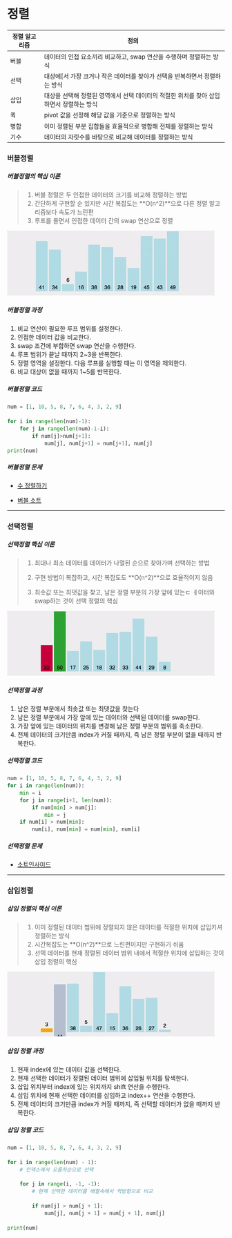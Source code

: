 # 정렬

| 정렬 알고리즘 | 정의                                                         |
| ------------- | ------------------------------------------------------------ |
| 버블          | 데이터의 인접 요소끼리 비교하고, swap 연산을 수행하며 정렬하는 방식 |
| 선택          | 대상에[서 가장 크거나 작은 데이터를 찾아가 선택을 반복하면서 정렬하는 방식 |
| 삽입          | 대상을 선택해 정렬된 영역에서 선택 데이터의 적절한 위치를 찾아 삽입하면서 정렬하는 방식 |
| 퀵            | pivot 값을 선정해 해당 값을 기준으로 정렬하는 방식           |
| 병합          | 이미 정렬된 부분 집합들을 효율적으로 병합해 전체를 정렬하는 방식 |
| 기수          | 데이터의 자릿수를 바탕으로 비교해 데이터를 정렬하는 방식     |



### 버블정렬

##### 버블정렬의 핵심 이론

> 1. 버블 정렬은 두 인접한 데이터의 크기를 비교해 정렬하는 방법
> 2. 간단하게 구현할 순 있지만 시간 복잡도는 **O(n^2)**으로 다른 정렬 알고리즘보다 속도가 느린편
> 3. 루프를 돌면서 인접한 데이터 간의 swap 연산으로 정렬



![bubble-sort-001](정렬.assets/bubble-sort-001.gif)



##### 버블정렬 과정

1.  비교 연산이 필요한 루프 범위를 설정한다.
2. 인접한 데이터 값을 비교한다.
3. swap 조건에 부합하면 swap 연산을 수행한다.
4. 루프 범위가 끝날 때까지 2~3을 반복한다.
5. 정렬 영역을 설정한다. 다음 루프를 실행할 때는 이 영역을 제외한다.
6. 비교 대상이 없을 때까지 1~5를 반복한다.



##### 버블정렬 코드

```python
num = [1, 10, 5, 8, 7, 6, 4, 3, 2, 9]

for i in range(len(num)-1):
    for j in range(len(num)-1-i):
        if num[j]>num[j+1]:
            num[j], num[j+1] = num[j+1], num[j]
print(num)
```



##### 버블정렬 문제

- [수 정렬하기](https://www.acmicpc.net/problem/2750)

- [버블 소트](https://www.acmicpc.net/problem/1377)



---

### 선택정렬

##### 선택정렬 핵심 이론

>1. 최대나 최소 데이터를 데이터가 나열된 순으로 찾아가며 선택하는 방법
>
>2. 구현 방법이 복잡하고, 시간 복잡도도 **O(n^2)**으로 효율적이지 않음
>3. 최솟값 또는 최댓값을 찾고, 남은 정렬 부분의 가장 앞에 있는ㄷ ㅔ이터와  swap하는 것이 선택 정렬의 핵심



![selection-sort-001](정렬.assets/selection-sort-001-16715161660102.gif)



##### 선택정렬 과정

1. 남은 정렬 부분에서 최솟값 또는 최댓값을 찾는다
2. 남은 정렬 부분에서 가장 앞에 있는 데이터와 선택된 데이터를 swap한다.
3. 가장 앞에 있는 데이터의 위치를 변경해 남은 정렬 부분의 범위를 축소한다.
4. 전체 데이터의 크기만큼 index가 커질 때까지, 즉 남은 정렬 부분이 없을 때까지 반복한다.



##### 선택정렬 코드

```python
num = [1, 10, 5, 8, 7, 6, 4, 3, 2, 9]
for i in range(len(num)):
    min = i
    for j in range(i+1, len(num)):
        if num[min] > num[j]:
            min = j
	if num[i] > num[min]:
        num[i], num[min] = num[min], num[i]
```



##### 선택정렬 문제

- [소트인사이드](https://www.acmicpc.net/problem/1427)



---

### 삽입정렬

##### 삽입 정렬의 핵심 이론

> 1. 이미 정렬된 데이터 범위에 정렬되지 않은 데이터를 적절한 위치에 삽입키셔 정렬하는 방식
> 2. 시간복잡도는 **O(n^2)**으로 느린편이지만 구현하기 쉬움
> 3. 선택 데이터를 현재 정렬된 데이터 범위 내에서 적절한 위치에 삽입하는 것이 삽입 정렬의 핵심



![insertion-sort-001](정렬.assets/insertion-sort-001.gif)



##### 삽입 정렬 과정

1. 현재 index에 있는 데이터 값을 선택한다.
2. 현재 선택한 데이터가 정렬된 데이터 범위에 삽입될 위치를 탐색한다.
3. 삽입 위치부터 index에 있는 위치까지 shift 연산을 수행한다.
4. 삽입 위치에 현재 선택한 데이터를 삽입하고 index++ 연산을 수행한다.
5. 전체 데이터의 크기만큼 index가 커질 때까지, 즉 선택할 데이터가 없을 때까지 반복한다.



##### 삽입 정렬 코드

```python
num = [1, 10, 5, 8, 7, 6, 4, 3, 2, 9]

for i in range(len(num) - 1):
    # 인덱스에서 오름차순으로 선택
    
    for j in range(i, -1, -1):
        # 현재 선택한 데이터를 배열속에서 역방향으로 비교
        
        if num[j] > num[j + 1]:
            num[j], num[j + 1] = num[j + 1], num[j]

print(num)    
```

